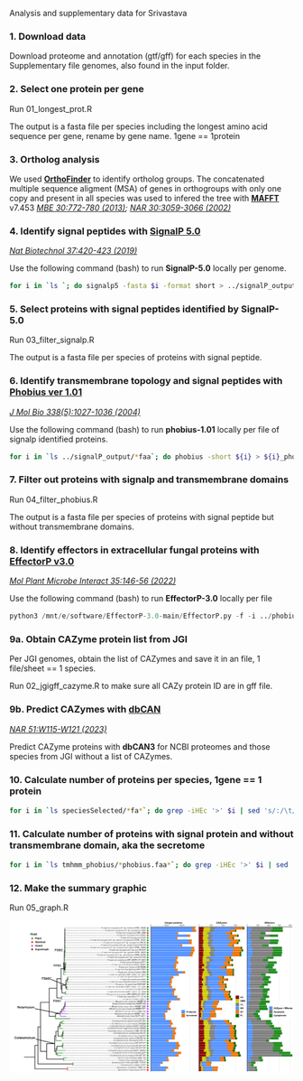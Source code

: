 Analysis and supplementary data for Srivastava 

### **1. Download data**

Download proteome and annotation (gtf/gff) for each species in the Supplementary file genomes, also found in the input folder. 

### **2. Select one protein per gene**

Run 01_longest_prot.R 

The output is a fasta file per species including the longest amino acid sequence per gene, rename by gene name. 1gene == 1protein

### **3. Ortholog analysis**

We used **[OrthoFinder](https://github.com/davidemms/OrthoFinder)** to identify ortholog groups. The concatenated multiple sequence aligment (MSA) of genes in orthogroups with only one copy and present in all species was used to infered the tree with **[MAFFT](https://mafft.cbrc.jp/alignment/software/)** v7.453 _[MBE 30:772-780 (2013)](https://doi.org/10.1093/molbev/mst010); [NAR 30:3059-3066 (2002)](https://doi.org/10.1093/nar/gkf436)_

### **4. Identify signal peptides with [SignalP 5.0](https://services.healthtech.dtu.dk/services/SignalP-5.0/)**
_[Nat Biotechnol 37:420-423 (2019)](https://doi.org/10.1038/s41587-019-0036-z)_


Use the following command (bash) to run **SignalP-5.0** locally per genome. 

```bash 
for i in `ls `; do signalp5 -fasta $i -format short > ../signalP_output/${i}_summary.signalp5 ; done
```

### **5. Select proteins with signal peptides identified by SignalP-5.0**

Run 03_filter_signalp.R

The output is a fasta file per species of proteins with signal peptide. 

### **6. Identify transmembrane topology and signal peptides with [Phobius ver 1.01](https://phobius.sbc.su.se/)** 
_[J Mol Bio 338(5):1027-1036 (2004)](https://doi.org/10.1016/j.jmb.2004.03.016)_

Use the following command (bash) to run **phobius-1.01** locally per file of signalp identified proteins. 

```bash 
for i in `ls ../signalP_output/*faa`; do phobius -short ${i} > ${i}_phobius.out ; done
```

### **7. Filter out proteins with signalp and transmembrane domains**

Run 04_filter_phobius.R

The output is a fasta file per species of proteins with signal peptide but without transmembrane domains. 

### **8. Identify effectors in extracellular fungal proteins with [EffectorP v3.0](https://effectorp.csiro.au/)** 
_[Mol Plant Microbe Interact 35:146-56 (2022)](https://doi.org/10.1094/MPMI-08-21-0201-R)_

Use the following command (bash) to run **EffectorP-3.0** locally per file

```python
python3 /mnt/e/software/EffectorP-3.0-main/EffectorP.py -f -i ../phobius/*_signalp.faa_phobius.faa > *.aa_signalp.faa_phobius.faa_fungal_effectorP.out
```

### **9a. Obtain CAZyme protein list from JGI**

Per JGI genomes, obtain the list of CAZymes and save it in an file, 1 file/sheet == 1 species. 

Run 02_jgigff_cazyme.R to make sure all CAZy protein ID are in gff file. 

### **9b. Predict CAZymes with [dbCAN](https://bcb.unl.edu/dbCAN2/)**
_[NAR 51:W115-W121 (2023)](https://doi.org/10.1093/nar/gkad328)_

Predict CAZyme proteins with **dbCAN3** for NCBI proteomes and those species from JGI without a list of CAZymes. 

### **10. Calculate number of proteins per species, 1gene == 1 protein**

```bash 
for i in `ls speciesSelected/*fa*`; do grep -iHEc '>' $i | sed 's/:/\t/g'; done > proteome_size.txt
```

### **11. Calculate number of proteins with signal protein and without transmembrane domain**, aka the secretome

```bash
for i in `ls tmhmm_phobius/*phobius.faa*`; do grep -iHEc '>' $i | sed 's/:/\t/g'; done > secretome_nosignal_nophobius.txt
```

### **12. Make the summary graphic**

Run 05_graph.R

![Figure 2](https://github.com/mvapontes/Srivastava_AnnualReviewPlantPathology_2023/blob/main/plots/phylo_cazyme_effectors.tif)
